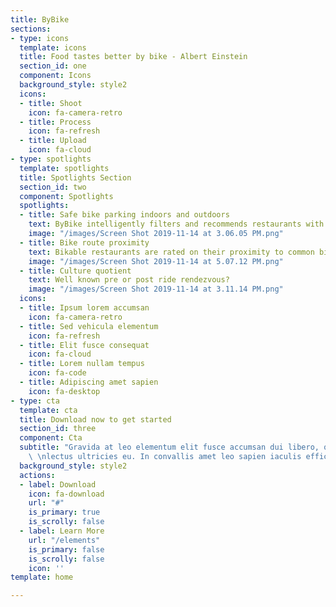 ```yaml
---
title: ByBike
sections:
- type: icons
  template: icons
  title: Food tastes better by bike - Albert Einstein
  section_id: one
  component: Icons
  background_style: style2
  icons:
  - title: Shoot
    icon: fa-camera-retro
  - title: Process
    icon: fa-refresh
  - title: Upload
    icon: fa-cloud
- type: spotlights
  template: spotlights
  title: Spotlights Section
  section_id: two
  component: Spotlights
  spotlights:
  - title: Safe bike parking indoors and outdoors
    text: ByBike intelligently filters and recommends restaurants with safe bike parking
    image: "/images/Screen Shot 2019-11-14 at 3.06.05 PM.png"
  - title: Bike route proximity
    text: Bikable restaurants are rated on their proximity to common bike routes
    image: "/images/Screen Shot 2019-11-14 at 5.07.12 PM.png"
  - title: Culture quotient
    text: Well known pre or post ride rendezvous?
    image: "/images/Screen Shot 2019-11-14 at 3.11.14 PM.png"
  icons:
  - title: Ipsum lorem accumsan
    icon: fa-camera-retro
  - title: Sed vehicula elementum
    icon: fa-refresh
  - title: Elit fusce consequat
    icon: fa-cloud
  - title: Lorem nullam tempus
    icon: fa-code
  - title: Adipiscing amet sapien
    icon: fa-desktop
- type: cta
  template: cta
  title: Download now to get started
  section_id: three
  component: Cta
  subtitle: "Gravida at leo elementum elit fusce accumsan dui libero, quis vehicula
    \ \nlectus ultricies eu. In convallis amet leo sapien iaculis efficitur."
  background_style: style2
  actions:
  - label: Download
    icon: fa-download
    url: "#"
    is_primary: true
    is_scrolly: false
  - label: Learn More
    url: "/elements"
    is_primary: false
    is_scrolly: false
    icon: ''
template: home

---
```

